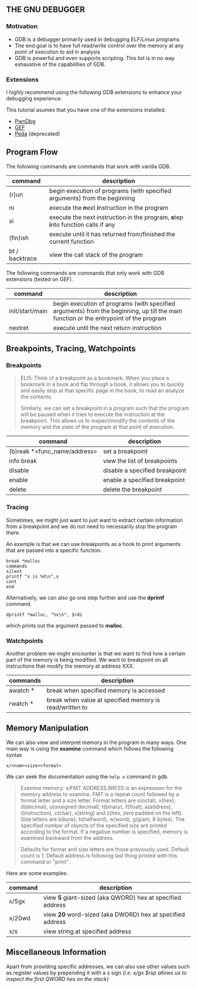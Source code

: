 ## THE GNU DEBUGGER

### Motivation

- GDB is a debugger primarily used in debugging ELF/Linux programs
- The end goal is to have full read/write control over the memory at any point of execution to aid in analysis
- GDB is powerful and even supports scripting. This list is in no way exhaustive of the capabilities of GDB.

### Extensions

I highly recommend using the following GDB extensions to enhance your debugging experience.

This tutorial asumes that you have one of the extensions installed.

- [PwnDbg](https://github.com/pwndbg/pwndbg)
- [GEF](https://github.com/bata24/gef)
- [Peda](https://github.com/longld/peda) (deprecated)

## Program Flow

The following commands are commands that work with vanilla GDB.

| command | description |
| --- | --- |
| (r)un <args> | begin execution of programs (with specified arguments) from the beginning |
| ni | execute the **n**ext **i**nstruction in the program |
| si | execute the next instruction in the program, **s**tep **i**nto function calls if any |
| (fin)ish | execute until it has returned from/finished the current function |
| bt / backtrace | view the call stack of the program |


The following commands are commands that only work with GDB extensions (tested on GEF).

| command | description |
| --- | --- |
| init/start/main <args> | begin execution of programs (with specified arguments) from the beginning, up till the main function or the entrypoint of the program |
| nextret | execute until the next return instruction |


## Breakpoints, Tracing, Watchpoints

### Breakpoints

> ELI5: Think of a breakpoint as a bookmark. When you place a bookmark in a book and flip through a book, it allows you to quickly and easily stop at that specific page in the book, to read an analyze the contents. 
>
> Similarly, we can set a breakpoint in a program such that the program will be paused when it tries to execute the instruction at the breakpoint. This allows us to inspect/modify the contents of the memory and the state of the program at that point of execution.

| command | description |
| --- | --- |
| (b)reak *<func_name/address> | set a breakpoint  |
| info break | view the list of breakpoints |
| disable <breakpoint number> | disable a specified breakpoint |
| enable <breakpoint number> | enable a specified breakpoint |
| delete <breakpoint number> | delete the breakpoint |

### Tracing

Sometimes, we might just want to just want to extract certain information from a breakpoint and we do not need to necessarily stop the program there.

An example is that we can use breakpoints as a hook to print arguments that are passed into a specific function.

```
break *malloc
commands
silent
printf "x is %d\n",x
cont
end
```

Alternatively, we can also go one step further and use the **dprintf** command.

```
dprintf *malloc, "%x\n", $rdi
```

which prints out the argument passed to **malloc**.

### Watchpoints

Another problem we might encounter is that we want to find how a certain part of the memory is being modified. We want to breakpoint on all instructions that modify the memory at address XXX.

| commands | description |
| --- | --- |
| awatch *<address> | break when specified memory is accessed |
| rwatch *<address> | break when value at specified memory is read/written to |

## Memory Manipulation

We can also view and interpret memory in the program in many ways. One main way is using the **examine** command which follows the following syntax

`x/<num><size><format>`

We can seek the documentation using the `help x` command in gdb.

> Examine memory: x/FMT ADDRESS.8RESS is an expression for the memory address to examine.
> FMT is a repeat count followed by a format letter and a size letter.
> Format letters are o(octal), x(hex), d(decimal), u(unsigned decimal),
>   t(binary), f(float), a(address), i(instruction), c(char), s(string)
>   and z(hex, zero padded on the left).
> Size letters are b(byte), h(halfword), w(word), g(giant, 8 bytes).
> The specified number of objects of the specified size are printed
> according to the format.  If a negative number is specified, memory is
> examined backward from the address.
> 
> Defaults for format and size letters are those previously used.
> Default count is 1.  Default address is following last thing printed
> with this command or "print".

Here are some examples:

| command | description |
| --- | --- |
| x/5gx <address> | view **5** giant-sized (aka QWORD) hex at specified address |
| x/20wd <address> | view **20** word-sized (aka DWORD) hex at specified address |
| x/s <address> | view string at specified address |

## Miscellaneous Information

Apart from providing specific addresses, we can also use other values such as register values by prepending it with a `$` sign _(i.e. x/gx $rsp allows us to inspect the first QWORD hex on the stack)_
